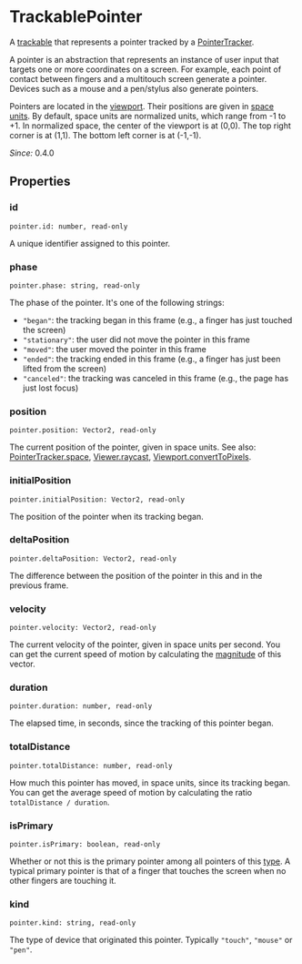 # TrackablePointer

A [trackable](trackable.md) that represents a pointer tracked by a [PointerTracker](pointer-tracker.md).

A pointer is an abstraction that represents an instance of user input that targets one or more coordinates on a screen. For example, each point of contact between fingers and a multitouch screen generate a pointer. Devices such as a mouse and a pen/stylus also generate pointers.

Pointers are located in the [viewport](viewport.md). Their positions are given in [space units](pointer-tracker.md#space). By default, space units are normalized units, which range from -1 to +1. In normalized space, the center of the viewport is at (0,0). The top right corner is at (1,1). The bottom left corner is at (-1,-1).

*Since:* 0.4.0

## Properties

### id

`pointer.id: number, read-only`

A unique identifier assigned to this pointer.

### phase

`pointer.phase: string, read-only`

The phase of the pointer. It's one of the following strings:

* `"began"`: the tracking began in this frame (e.g., a finger has just touched the screen)
* `"stationary"`: the user did not move the pointer in this frame
* `"moved"`: the user moved the pointer in this frame
* `"ended"`: the tracking ended in this frame (e.g., a finger has just been lifted from the screen)
* `"canceled"`: the tracking was canceled in this frame (e.g., the page has just lost focus)

### position

`pointer.position: Vector2, read-only`

The current position of the pointer, given in space units. See also: [PointerTracker.space](pointer-tracker.md#space), [Viewer.raycast](viewer.md#raycast), [Viewport.convertToPixels](viewport.md#converttopixels).

### initialPosition

`pointer.initialPosition: Vector2, read-only`

The position of the pointer when its tracking began.

### deltaPosition

`pointer.deltaPosition: Vector2, read-only`

The difference between the position of the pointer in this and in the previous frame.

### velocity

`pointer.velocity: Vector2, read-only`

The current velocity of the pointer, given in space units per second. You can get the current speed of motion by calculating the [magnitude](vector2.md#length) of this vector.

### duration

`pointer.duration: number, read-only`

The elapsed time, in seconds, since the tracking of this pointer began.

### totalDistance

`pointer.totalDistance: number, read-only`

How much this pointer has moved, in space units, since its tracking began. You can get the average speed of motion by calculating the ratio `totalDistance / duration`.

### isPrimary

`pointer.isPrimary: boolean, read-only`

Whether or not this is the primary pointer among all pointers of this [type](#type). A typical primary pointer is that of a finger that touches the screen when no other fingers are touching it.

### kind

`pointer.kind: string, read-only`

The type of device that originated this pointer. Typically `"touch"`, `"mouse"` or `"pen"`.

